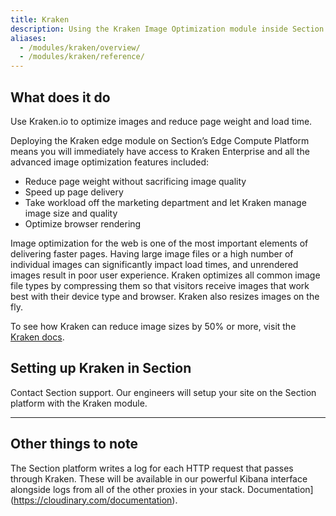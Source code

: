 ```yaml
---
title: Kraken
description: Using the Kraken Image Optimization module inside Section.
aliases:
  - /modules/kraken/overview/
  - /modules/kraken/reference/
---
```


## What does it do

Use Kraken.io to optimize images and reduce page weight and load time.

Deploying the Kraken edge module on Section’s Edge Compute Platform means you will immediately have access to Kraken Enterprise and all the advanced image optimization features included:

- Reduce page weight without sacrificing image quality
- Speed up page delivery
- Take workload off the marketing department and let Kraken manage image size and quality
- Optimize browser rendering

Image optimization for the web is one of the most important elements of delivering faster pages. Having large image files or a high number of individual images can significantly impact load times, and unrendered images result in poor user experience. Kraken optimizes all common image file types by compressing them so that visitors receive images that work best with their device type and browser. Kraken also resizes images on the fly.

To see how Kraken can reduce image sizes by 50% or more, visit the [Kraken docs](https://kraken.io/docs/getting-started).

## Setting up Kraken in Section


Contact Section support. Our engineers will setup your site on the Section platform with the Kraken module.


---

## Other things to note
The Section platform writes a log for each HTTP request that passes through Kraken. These will be available in our powerful Kibana interface alongside logs from all of the other proxies in your stack.
 Documentation](https://cloudinary.com/documentation).